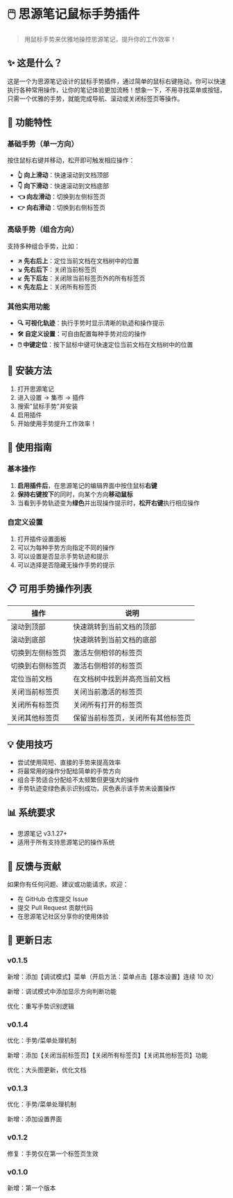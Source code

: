 # 🖱️ 思源笔记鼠标手势插件

> 用鼠标手势来优雅地操控思源笔记，提升你的工作效率！


## ✨ 这是什么？

这是一个为思源笔记设计的鼠标手势插件，通过简单的鼠标右键拖动，你可以快速执行各种常用操作，让你的笔记体验更加流畅！想象一下，不用寻找菜单或按钮，只需一个优雅的手势，就能完成导航、滚动或关闭标签页等操作。

## 🚀 功能特性

### 基础手势（单一方向）

按住鼠标右键并移动，松开即可触发相应操作：

- **👆 向上滑动**：快速滚动到文档顶部
- **👇 向下滑动**：快速滚动到文档底部
- **👈 向左滑动**：切换到左侧标签页
- **👉 向右滑动**：切换到右侧标签页

### 高级手势（组合方向）

支持多种组合手势，比如：

- **↗️ 先右后上**：定位当前文档在文档树中的位置
- **↘️ 先右后下**：关闭当前标签页
- **↙️ 先下后左**：关闭除当前标签页外的所有标签页
- **↖️ 先左后上**：关闭所有标签页

### 其他实用功能

- **🔍 可视化轨迹**：执行手势时显示清晰的轨迹和操作提示
- **🛠️ 自定义设置**：可自由配置每种手势对应的操作
- **🖱️ 中键定位**：按下鼠标中键可快速定位当前文档在文档树中的位置

## 🔧 安装方法

1. 打开思源笔记
2. 进入设置 → 集市 → 插件
3. 搜索"鼠标手势"并安装
4. 启用插件
5. 开始使用手势提升工作效率！

## 📖 使用指南

### 基本操作

1. **启用插件后**，在思源笔记的编辑界面中按住鼠标**右键**
2. **保持右键按下**的同时，向某个方向**移动鼠标**
3. 当看到手势轨迹变为**绿色**并出现操作提示时，**松开右键**执行相应操作

### 自定义设置

1. 打开插件设置面板
2. 可以为每种手势方向指定不同的操作
3. 可以设置是否显示手势轨迹和提示
4. 可以选择是否隐藏无操作手势的提示

## 📋 可用手势操作列表

| 操作 | 说明 |
|------|------|
| 滚动到顶部 | 快速跳转到当前文档的顶部 |
| 滚动到底部 | 快速跳转到当前文档的底部 |
| 切换到左侧标签页 | 激活左侧相邻的标签页 |
| 切换到右侧标签页 | 激活右侧相邻的标签页 |
| 定位当前文档 | 在文档树中找到并高亮当前文档 |
| 关闭当前标签页 | 关闭当前激活的标签页 |
| 关闭所有标签页 | 关闭所有打开的标签页 |
| 关闭其他标签页 | 保留当前标签页，关闭所有其他标签页 |

## 💡 使用技巧

- 尝试使用简短、直接的手势来提高效率
- 将最常用的操作分配给简单的手势方向
- 组合手势适合分配给不太频繁但更强大的操作
- 手势轨迹变绿色表示识别成功，灰色表示该手势未设置操作

## 📊 系统要求

- 思源笔记 v3.1.27+
- 适用于所有支持思源笔记的操作系统

## 🤝 反馈与贡献

如果你有任何问题、建议或功能请求，欢迎：

- 在 GitHub 仓库提交 Issue
- 提交 Pull Request 贡献代码
- 在思源笔记社区分享你的使用体验

## 📄 更新日志

### v0.1.5
新增：添加【调试模式】菜单（开启方法：菜单点击【基本设置】连续 10 次）

新增：调试模式中添加显示方向判断功能

优化：重写手势识别逻辑

### v0.1.4
优化：手势/菜单处理机制

新增：添加【关闭当前标签页】【关闭所有标签页】【关闭其他标签页】功能

优化：大头图更新，优化文档

### v0.1.3
优化：手势/菜单处理机制

新增：添加设置界面

### v0.1.2
修复：手势仅在第一个标签页生效

### v0.1.0
新增：第一个版本